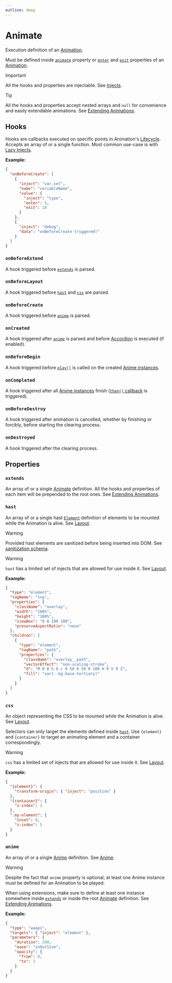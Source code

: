 ```yaml
---
outline: deep
---
```


# Animate

Execution definition of an [Animation](./animation).

Must be defined inside [`animate`](./animation#animate) property or [`enter`](./animation#enter) and [`exit`](./animation#exit) properties of an [Animation](./animation).

> [!IMPORTANT]
> All the hooks and properties are injectable. See [Injects](/create/injects).

> [!TIP]
> All the hooks and properties accept nested arrays and `null`
> for convenience and easily extendable animations. See [Extending Animations](/create/extending-animations).

## Hooks

Hooks are callbacks executed on specific points in Animation's [Lifecycle](/create/lifecycle).
Accepts an array of or a single function. Most common use-case is with [Lazy Injects](/create/injects#lazy-injects).

**Example:**
```json
{
  "onBeforeCreate": [
    {
      "inject": "var.set",
      "name": "variableName",
      "value": {
        "inject": "type",
        "enter": 5,
        "exit": 10
      }
    },
    {
      "inject": "debug",
      "data": "onBeforeCreate triggered!"
    }
  ]
}
```

### `onBeforeExtend` <Badge type="info" text="optional" />

A hook triggered before [`extends`](#extends) is parsed. 

### `onBeforeLayout` <Badge type="info" text="optional" />

A hook triggered before [`hast`](#hast) and [`css`](#css) are parsed.

### `onBeforeCreate` <Badge type="info" text="optional" />

A hook triggered before [`anime`](#anime) is parsed.

### `onCreated` <Badge type="info" text="optional" />

A hook triggered after [`anime`](#anime) is parsed and before [Accordion](/create/accordions) is executed (if enabled).

### `onBeforeBegin` <Badge type="info" text="optional" />

A hook triggered before [`play()`](https://animejs.com/documentation/animation/animation-methods/play) is called on the created [Anime instances](/create/anime).

### `onCompleted` <Badge type="info" text="optional" />

A hook triggered after all [Anime instances](/create/anime) finish ([`then()` callback](https://animejs.com/documentation/animation/animation-callbacks/then) is triggered).

### `onBeforeDestroy` <Badge type="info" text="optional" />

A hook triggered after animation is cancelled, whether by finishing or forcibly, before starting the clearing process.

### `onDestroyed` <Badge type="info" text="optional" />

A hook triggered after the clearing process.

## Properties

### `extends` <Badge type="info" text="optional" />

An array of or a single [Animate](./animate) definition.
All the hooks and properties of each item will be prepended to the root ones.
See [Extending Animations](/create/extending-animations).

### `hast` <Badge type="info" text="optional" />

An array of or a single hast [`Element`](https://github.com/syntax-tree/hast?tab=readme-ov-file#element) definition of elements to be mounted while the Animation is alive. See [Layout](/create/layout#hast).

> [!WARNING]
> Provided hast elements are sanitized before being inserted into DOM. See [sanitization schema](https://github.com/arg0NNY/BetterAnimations/blob/main/src/modules/animation/hastSanitizeSchema.js).

> [!WARNING]
> `hast` has a limited set of injects that are allowed for use inside it. See [Layout](/create/layout#inject-restrictions).

**Example:**
```json
{
  "type": "element",
  "tagName": "svg",
  "properties": {
    "className": "overlay",
    "width": "100%",
    "height": "100%",
    "viewBox": "0 0 100 100",
    "preserveAspectRatio": "none"
  },
  "children": [
    {
      "type": "element",
      "tagName": "path",
      "properties": {
        "className": "overlay__path",
        "vectorEffect": "non-scaling-stroke",
        "d": "M 0 0 h 0 c 0 50 0 50 0 100 H 0 V 0 Z",
        "fill": "var(--bg-base-tertiary)"
      }
    }
  ]
}
```

### `css` <Badge type="info" text="optional" />

An object representing the CSS to be mounted while the Animation is alive. See [Layout](/create/layout#css).

Selectors can only target the elements defined inside [`hast`](#hast). Use `{element}` and `{container}` to target an animating element and a container correspondingly.

> [!WARNING]
> `css` has a limited set of injects that are allowed for use inside it. See [Layout](/create/layout#inject-restrictions).

**Example:**
```json
{
  "{element}": {
    "transform-origin": { "inject": "position" }
  },
  "{container}": {
    "z-index": 1
  },
  ".my-element": {
    "inset": 0,
    "z-index": 5
  }
}
```

### `anime` <Badge type="info" text="optional" />

An array of or a single [Anime](./anime) definition. See [Anime](/create/anime).

> [!WARNING]
> Despite the fact that `anime` property is optional, at least one Anime instance must be defined for an Animation to be played.
> 
> When using extensions, make sure to define at least one instance somewhere inside [`extends`](#extends) or inside the root [Animate](./animate) definition. See [Extending Animations](/create/extending-animations).

**Example:**
```json
{
  "type": "waapi",
  "targets": { "inject": "element" },
  "parameters": {
    "duration": 200,
    "ease": "inOutSine",
    "opacity": {
      "from": 0,
      "to": 1
    }
  }
}
```
